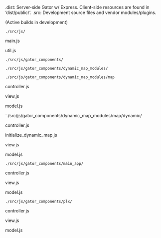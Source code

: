 



.dist:  Server-side Gator w/ Express. Client-side resources are found in ‘dist/public/‘.
.src: Development source files and vendor modules/plugins. 

(Active builds in development)

`./src/js/`

main.js

util.js

`./src/js/gator_components/`

`./src/js/gator_components/dynamic_map_modules/`

`./src/js/gator_components/dynamic_map_modules/map`

controller.js

view.js

model.js

`./src/js/gator_components/dynamic_map_modules/map/dynamic/

controller.js

initialize_dynamic_map.js

view.js

model.js

`./src/js/gator_components/main_app/`

controller.js

view.js

model.js

`./src/js/gator_components/plx/`

controller.js

view.js

model.js
